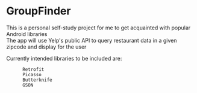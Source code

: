# GroupFinder

This is a personal self-study project for me to get acquainted with popular Android libraries  
The app will use Yelp's public API to query restaurant data in a given zipcode and display for the user  

Currently intended libraries to be included are:  

          Retrofit
          Picasso
          Butterknife
          GSON         
